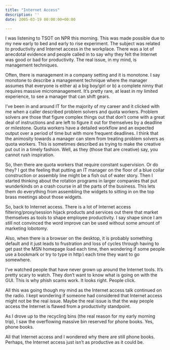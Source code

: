 ```yaml
---
title: "Internet Access"
description: ''
date: 2005-03-19 00:00:00+00:00

---
```


I was listening to TSOT on NPR this morning. This was made possible due to my new early to bed and early to rise experiment. The subject was related to productivity and Internet access in the workplace. There was a lot of anecdotal evidence and people called in to say why they felt the Internet was good or bad for productivity. The real issue, in my mind, is management techniques.

Often, there is management in a company setting and it is monotone. I say monotone to describe a management technique where the manager assumes that everyone is either a) a big boy/girl or b) a complete ninny that requires massive micromanagement. It’s pretty rare, at least in my limited experience, to see a manager that can shift gears.

I’ve been in and around IT for the majority of my career and it clicked with me when a caller described problem solvers and quota workers. Problem solvers are those that figure complex things out that don’t come with a great deal of instructions and are left to figure it out for themselves by a deadline or milestone. Quota workers have a detailed workflow and an expected output over a period of time but with more frequent deadlines. I think that the animosity towards a manager can stem from treating problem solvers as quota workers. This is sometimes described as trying to make the creative put out in a timely fashion. Well, as they (those that are creative) say, you cannot rush inspiration.

So, then there are quota workers that require constant supervision. Or do they? I got the feeling that putting an IT manager on the floor of a blue collar construction or assembly line might be a fish out of water story. Then I started thinking about the rotation programs in larger companies that put wunderkinds on a crash course in all the parts of the business. This lets them do everything from assembling the widgets to sitting in on the top brass meetings about those widgets.

So, back to Internet access. There is a lot of Internet access filtering/proxy/session hijack products and services out there that market themselves as tools to shape employee productivity. I say shape since I am still not convinced the word improve can be used without some amount of marketing lobotomy.

Also, when there is a browser on the desktop, it is probably something default and it just leads to frustration and loss of cycles through having to get past the MSN homepage load each time, then wondering if some people use a bookmark or try to type in http:\ each time they want to go somewhere.

I’ve watched people that have never grown up around the Internet tools. It’s pretty scary to watch. They don’t want to know what is going on with the GUI. This is why phish scams work. It looks right. People click.

All this was going though my mind as the Internet access talk continued on the radio. I kept wondering if someone had considered that Internet access might not be the real issue. Maybe the real issue is that the way people access the Internet is flawed from a productivity standpoint.

As I drove up to the recycling bins (the real reason for my early morning trip), I saw the overflowing massive bin reserved for phone books. Yes, phone books.

All that Internet access and I wondered why there are still phone books. Perhaps, the Internet access just isn’t as productive as it could be.

